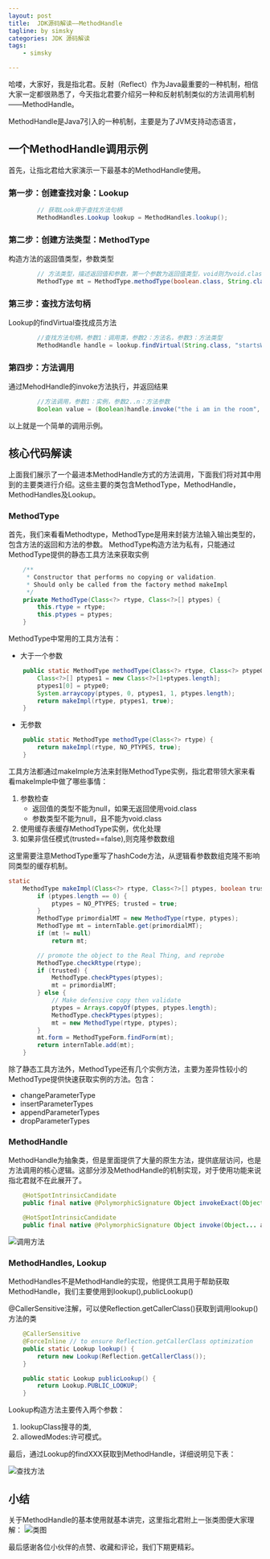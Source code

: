 ```yaml
---
layout: post
title:  JDK源码解读——MethodHandle
tagline: by simsky
categories: JDK 源码解读
tags: 
    - simsky

---
```


哈喽，大家好，我是指北君。反射（Reflect）作为Java最重要的一种机制，相信大家一定都很熟悉了，今天指北君要介绍另一种和反射机制类似的方法调用机制——MethodHandle。

MethodHandle是Java7引入的一种机制，主要是为了JVM支持动态语言，
<!--more-->

## 一个MethodHandle调用示例
首先，让指北君给大家演示一下最基本的MethodHandle使用。

### 第一步：创建查找对象：Lookup

```java
		// 获取Look用于查找方法句柄
		MethodHandles.Lookup lookup = MethodHandles.lookup();
```

### 第二步：创建方法类型：MethodType
构造方法的返回值类型，参数类型

```java
		// 方法类型，描述返回值和参数，第一个参数为返回值类型，void则为void.class。第二个参数开始为被调用方法的参数类型
		MethodType mt = MethodType.methodType(boolean.class, String.class, int.class);
```

### 第三步：查找方法句柄
Lookup的findVirtual查找成员方法

```java
		//查找方法句柄，参数1：调用类，参数2：方法名，参数3：方法类型
		MethodHandle handle = lookup.findVirtual(String.class, "startsWith", mt);
```

### 第四步：方法调用
通过MehodHandle的invoke方法执行，并返回结果

```java
		//方法调用，参数1：实例，参数2..n：方法参数
		Boolean value = (Boolean)handle.invoke("the i am in the room", "the", 0);
```

以上就是一个简单的调用示例。

## 核心代码解读
上面我们展示了一个最进本MethodHandle方式的方法调用，下面我们将对其中用到的主要类进行介绍。这些主要的类包含MethodType，MethodHandle，MethodHandles及Lookup。

### MethodType
首先，我们来看看Methodtype，MethodType是用来封装方法输入输出类型的，包含方法的返回和方法的参数。
MethodType构造方法为私有，只能通过MethodType提供的静态工具方法来获取实例

```java
    /**
     * Constructor that performs no copying or validation.
     * Should only be called from the factory method makeImpl
     */
    private MethodType(Class<?> rtype, Class<?>[] ptypes) {
        this.rtype = rtype;
        this.ptypes = ptypes;
    }
```

MethodType中常用的工具方法有：
 * 大于一个参数
```java
    public static MethodType methodType(Class<?> rtype, Class<?> ptype0, Class<?>... ptypes) {
        Class<?>[] ptypes1 = new Class<?>[1+ptypes.length];
        ptypes1[0] = ptype0;
        System.arraycopy(ptypes, 0, ptypes1, 1, ptypes.length);
        return makeImpl(rtype, ptypes1, true);
    }
```

 * 无参数
```java
    public static MethodType methodType(Class<?> rtype) {
        return makeImpl(rtype, NO_PTYPES, true);
    }
```
 
工具方法都通过makeImple方法来封账MethodType实例，指北君带领大家来看看makeImple中做了哪些事情：
1. 参数检查
	+ 返回值的类型不能为null，如果无返回使用void.class
	+ 参数类型不能为null，且不能为void.class
2. 使用缓存表缓存MethodType实例，优化处理
3. 如果非信任模式(trusted==false),则克隆参数数组

这里需要注意MethodType重写了hashCode方法，从逻辑看参数数组克隆不影响同类型的缓存机制。

```java
static
    MethodType makeImpl(Class<?> rtype, Class<?>[] ptypes, boolean trusted) {
        if (ptypes.length == 0) {
            ptypes = NO_PTYPES; trusted = true;
        }
        MethodType primordialMT = new MethodType(rtype, ptypes);
        MethodType mt = internTable.get(primordialMT);
        if (mt != null)
            return mt;

        // promote the object to the Real Thing, and reprobe
        MethodType.checkRtype(rtype);
        if (trusted) {
            MethodType.checkPtypes(ptypes);
            mt = primordialMT;
        } else {
            // Make defensive copy then validate
            ptypes = Arrays.copyOf(ptypes, ptypes.length);
            MethodType.checkPtypes(ptypes);
            mt = new MethodType(rtype, ptypes);
        }
        mt.form = MethodTypeForm.findForm(mt);
        return internTable.add(mt);
    }
```

除了静态工具方法外，MethodType还有几个实例方法，主要为差异性较小的MethodType提供快速获取实例的方法。包含：
+ changeParameterType
+ insertParameterTypes
+ appendParameterTypes
+ dropParameterTypes

### MethodHandle
MethodHandle为抽象类，但是里面提供了大量的原生方法，提供底层访问，也是方法调用的核心逻辑。这部分涉及MethodHandle的机制实现，对于使用功能来说指北君就不在此展开了。
```java
    @HotSpotIntrinsicCandidate
    public final native @PolymorphicSignature Object invokeExact(Object... args) throws Throwable;

    @HotSpotIntrinsicCandidate
    public final native @PolymorphicSignature Object invoke(Object... args) throws Throwable;
```
![调用方法](/assets/images/2021/simsky/jdk_src_methodhandle_2.png)

### MethodHandles, Lookup
MethodHandles不是MethodHandle的实现，他提供工具用于帮助获取MethodHandle，我们主要使用到lookup(),publicLookup()

@CallerSensitive注解，可以使Reflection.getCallerClass()获取到调用lookup()方法的类
```java
    @CallerSensitive
    @ForceInline // to ensure Reflection.getCallerClass optimization
    public static Lookup lookup() {
        return new Lookup(Reflection.getCallerClass());
    }
```

```java
    public static Lookup publicLookup() {
        return Lookup.PUBLIC_LOOKUP;
    }
```
Lookup构造方法主要传入两个参数：
1. lookupClass搜寻的类, 
2. allowedModes:许可模式。

最后，通过Lookup的findXXX获取到MethodHandle，详细说明见下表：

![查找方法](/assets/images/2021/simsky/jdk_src_methodhandle_1.png)


## 小结

关于MethodHandle的基本使用就基本讲完，这里指北君附上一张类图便大家理解：
![类图](/assets/images/2021/simsky/jdk_src_methodhandle_3.png)

最后感谢各位小伙伴的点赞、收藏和评论，我们下期更精彩。
